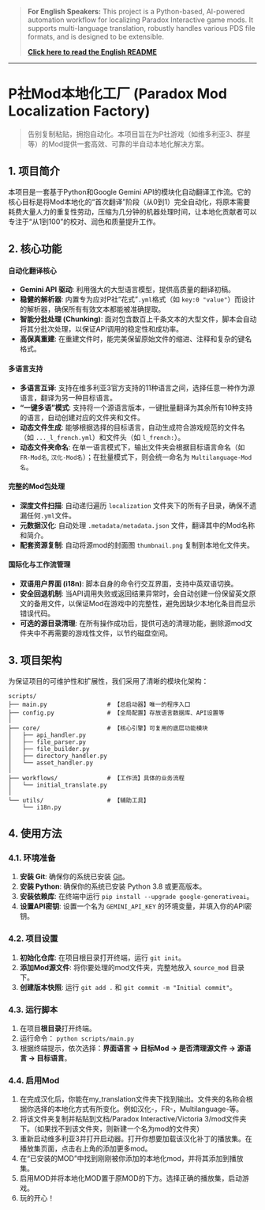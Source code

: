 > **For English Speakers:** This project is a Python-based, AI-powered automation workflow for localizing Paradox Interactive game mods. It supports multi-language translation, robustly handles various PDS file formats, and is designed to be extensible.
>
> **[Click here to read the English README](README_EN.md)**

***

# P社Mod本地化工厂 (Paradox Mod Localization Factory)

> 告别复制粘贴，拥抱自动化。本项目旨在为P社游戏（如维多利亚3、群星等）的Mod提供一套高效、可靠的半自动本地化解决方案。

## 1. 项目简介

本项目是一套基于Python和Google Gemini API的模块化自动翻译工作流。它的核心目标是将Mod本地化的“首次翻译”阶段（从0到1）完全自动化，将原本需要耗费大量人力的重复性劳动，压缩为几分钟的机器处理时间，让本地化贡献者可以专注于“从1到100”的校对、润色和质量提升工作。

## 2. 核心功能

#### **自动化翻译核心**
* **Gemini API 驱动**: 利用强大的大型语言模型，提供高质量的翻译初稿。
* **稳健的解析器**: 内置专为应对P社“花式”`.yml`格式（如 `key:0 "value"`）而设计的解析器，确保所有有效文本都能被准确提取。
* **智能分批处理 (Chunking)**: 面对包含数百上千条文本的大型文件，脚本会自动将其分批次处理，以保证API调用的稳定性和成功率。
* **高保真重建**: 在重建文件时，能完美保留原始文件的缩进、注释和复杂的键名格式。

#### **多语言支持**
* **多语言互译**: 支持在维多利亚3官方支持的11种语言之间，选择任意一种作为源语言，翻译为另一种目标语言。
* **“一键多语”模式**: 支持将一个源语言版本，一键批量翻译为其余所有10种支持的语言，自动创建对应的文件夹和文件。
* **动态文件生成**: 能够根据选择的目标语言，自动生成符合游戏规范的文件名（如 `..._l_french.yml`）和文件头（如 `l_french:`）。
* **动态文件夹命名**: 在单一语言模式下，输出文件夹会根据目标语言命名（如 `FR-Mod名`, `汉化-Mod名`）；在批量模式下，则会统一命名为 `Multilanguage-Mod名`。

#### **完整的Mod包处理**
* **深度文件扫描**: 自动递归遍历 `localization` 文件夹下的所有子目录，确保不遗漏任何`.yml`文件。
* **元数据汉化**: 自动处理 `.metadata/metadata.json` 文件，翻译其中的Mod名称和简介。
* **配套资源复制**: 自动将源mod的封面图 `thumbnail.png` 复制到本地化文件夹。

#### **国际化与工作流管理**
* **双语用户界面 (i18n)**: 脚本自身的命令行交互界面，支持中英双语切换。
* **安全回退机制**: 当API调用失败或返回结果异常时，会自动创建一份保留英文原文的备用文件，以保证Mod在游戏中的完整性，避免因缺少本地化条目而显示错误代码。
* **可选的源目录清理**: 在所有操作成功后，提供可选的清理功能，删除源mod文件夹中不再需要的游戏性文件，以节约磁盘空间。

## 3. 项目架构

为保证项目的可维护性和扩展性，我们采用了清晰的模块化架构：

```
scripts/
├── main.py                 # 【总启动器】唯一的程序入口
├── config.py               # 【全局配置】存放语言数据库、API设置等
│
├── core/                   # 【核心引擎】可复用的底层功能模块
│   ├── api_handler.py
│   ├── file_parser.py
│   ├── file_builder.py
│   ├── directory_handler.py
│   └── asset_handler.py
│
├── workflows/              # 【工作流】具体的业务流程
│   └── initial_translate.py
│
└── utils/                  # 【辅助工具】
    └── i18n.py
```

## 4. 使用方法

### 4.1. 环境准备
1.  **安装 Git**: 确保你的系统已安装 [Git](https://git-scm.com/downloads)。
2.  **安装 Python**: 确保你的系统已安装 Python 3.8 或更高版本。
3.  **安装依赖库**: 在终端中运行 `pip install --upgrade google-generativeai`。
4.  **设置API密钥**: 设置一个名为 `GEMINI_API_KEY` 的环境变量，并填入你的API密钥。

### 4.2. 项目设置
1.  **初始化仓库**: 在项目根目录打开终端，运行 `git init`。
2.  **添加Mod源文件**: 将你要处理的mod文件夹，完整地放入 `source_mod` 目录下。
3.  **创建版本快照**: 运行 `git add .` 和 `git commit -m "Initial commit"`。

### 4.3. 运行脚本
1.  在项目**根目录**打开终端。
2.  运行命令： `python scripts/main.py`
3.  根据终端提示，依次选择：**界面语言 -> 目标Mod -> 是否清理源文件 -> 源语言 -> 目标语言**。

### 4.4. 启用Mod
1.  在完成汉化后，你能在my_translation文件夹下找到输出。文件夹的名称会根据你选择的本地化方式有所变化。例如汉化-，FR-，Multilanguage-等。
2.  将该文件夹复制并粘贴到文档/Paradox Interactive/Victoria 3/mod文件夹下。（如果找不到该文件夹，则新建一个名为mod的文件夹）
3.  重新启动维多利亚3并打开启动器。打开你想要加载该汉化补丁的播放集。在播放集页面，点击右上角的添加更多mod。
4.  在“已安装的MOD”中找到刚刚被你添加的本地化mod，并将其添加到播放集。
5.  启用MOD并将本地化MOD置于原MOD的下方。选择正确的播放集，启动游戏。
6.  玩的开心！